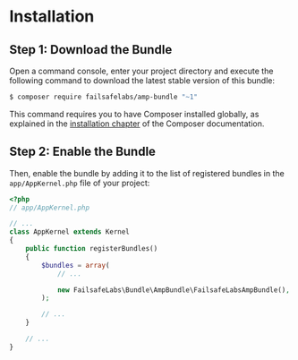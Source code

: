 Installation
============

Step 1: Download the Bundle
---------------------------

Open a command console, enter your project directory and execute the
following command to download the latest stable version of this bundle:

```bash
$ composer require failsafelabs/amp-bundle "~1"
```

This command requires you to have Composer installed globally, as explained
in the [installation chapter](https://getcomposer.org/doc/00-intro.md)
of the Composer documentation.

Step 2: Enable the Bundle
-------------------------

Then, enable the bundle by adding it to the list of registered bundles
in the `app/AppKernel.php` file of your project:

```php
<?php
// app/AppKernel.php

// ...
class AppKernel extends Kernel
{
    public function registerBundles()
    {
        $bundles = array(
            // ...

            new FailsafeLabs\Bundle\AmpBundle\FailsafeLabsAmpBundle(),
        );

        // ...
    }

    // ...
}
```

